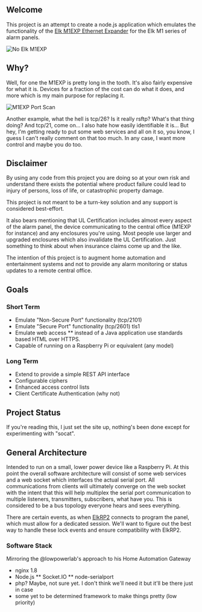 ## Welcome
This project is an attempt to create a node.js application which emulates the functionality of the [Elk M1EXP Ethernet Expander](http://www.elkproducts.com/product-catalog/elk-m1xep-m1-ethernet-interface) for the Elk M1 series of alarm panels. 

![No Elk M1EXP](http://billchurch.github.io/images/M1XEP.png)

## Why?
Well, for one the M1EXP is pretty long in the tooth. It's also fairly expensive for what it is. Devices for a fraction of the cost can do what it does, and more which is my main purpose for replacing it.

![M1EXP Port Scan](http://billchurch.github.io/images/m1expscan.png)


Another example, what the hell is tcp/26? Is it really rsftp? What's that thing doing? And tcp/21, come on... I also hate how easily identifiable it is... But hey, I'm getting ready to put some web services and all on it so, you know, I guess I can't really comment on that too much. In any case, I want more control and maybe you do too.


## Disclaimer
By using any code from this project you are doing so at your own risk and understand there exists the potential where product failure could lead to injury of persons, loss of life, or catastrophic property damage.

This project is not meant to be a turn-key solution and any support is considered best-effort.

It also bears mentioning that UL Certification includes almost every aspect of the alarm panel, the device communicating to the central office (M1EXP for instance) and any enclosures you're using. Most people use larger and upgraded enclosures which also invalidate the UL Certification. Just something to think about when insurance claims come up and the like.

The intention of this project is to augment home automation and entertainment systems and not to provide any alarm monitoring or status updates to a remote central office.

## Goals

### Short Term
* Emulate "Non-Secure Port" functionality (tcp/2101)
* Emulate "Secure Port" functionality (tcp/2601) tls1
* Emulate web access
** instead of a Java application use standards based HTML over HTTPS.
* Capable of running on a Raspberry Pi or equivalent (any model)

### Long Term
* Extend to provide a simple REST API interface
* Configurable ciphers
* Enhanced access control lists
* Client Certificate Authentication (why not)

## Project Status
If you're reading this, I just set the site up, nothing's been done except for experimenting with "socat".

## General Architecture
Intended to run on a small, lower power device like a Raspberry Pi. At this point the overall software architecture will consist of some web services and a web socket which interfaces the actual serial port. All communications from clients will ultimately converge on the web socket with the intent that this will help multiplex the serial port communication to multiple listeners, transmitters, subscribers, what have you. This is considered to be a bus topology everyone hears and sees everything. 

There are certain events, as when [ElkRP2](http://www.elkproducts.com/product-catalog/elkrp2-remote-programming-software) connects to program the panel, which must allow for a dedicated session. We'll want to figure out the best way to handle these lock events and ensure compatibility with ElkRP2.

### Software Stack
Mirroring the @lowpowerlab's approach to his Home Automation Gateway
* nginx 1.8
* Node.js
** Socket.IO
** node-serialport
* php? Maybe, not sure yet. I don't think we'll need it but it'll be there just in case
* some yet to be determined framework to make things pretty (low priority)
